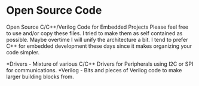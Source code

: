 # Open Source Code
Open Source C/C++/Verilog Code for Embedded Projects
Please feel free to use and/or copy these files.  I tried to make them as 
self contained as possible.  Maybe overtime I will unify the architecture a 
bit.  I tend to prefer C++ for embedded development these days since it makes
organizing your code simpler.

*Drivers - Mixture of various C/C++ Drivers for Peripherals using I2C or SPI for communications.
*Verilog - Bits and pieces of Verilog code to make larger building blocks from.


